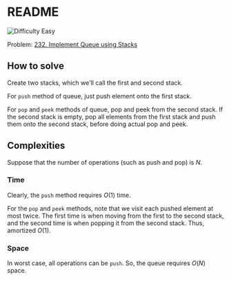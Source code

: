 # README

![Difficulty Easy](https://img.shields.io/badge/Difficulty-Easy-green)

Problem: [232. Implement Queue using Stacks][problem]

[problem]: https://leetcode.com/problems/implement-queue-using-stacks/description/


## How to solve

Create two stacks, which we'll call the first and second stack.

For `push` method of queue, just push element onto the first stack.

For `pop` and `peek` methods of queue, pop and peek from the second stack.
If the second stack is empty, pop all elements from the first stack and push them onto the second stack, before doing actual pop and peek.


## Complexities

Suppose that the number of operations (such as push and pop) is $N$.


### Time

Clearly, the `push` method requires $O(1)$ time.

For the `pop` and `peek` methods, note that we visit each pushed element at most twice.
The first time is when moving from the first to the second stack, and the second time is when popping it from the second stack.
Thus, amortized $O(1)$.


### Space

In worst case, all operations can be `push`.
So, the queue requires $O(N)$ space.
